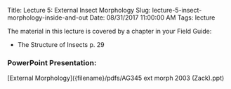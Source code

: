 Title: Lecture 5: External Insect Morphology
Slug: lecture-5-insect-morphology-inside-and-out
Date: 08/31/2017 11:00:00 AM
Tags: lecture


The material in this lecture is covered by a chapter in your Field Guide:

* The Structure of Insects p. 29

### PowerPoint Presentation:
[External Morphology]({filename}/pdfs/AG345 ext morph 2003 (Zack).ppt)
